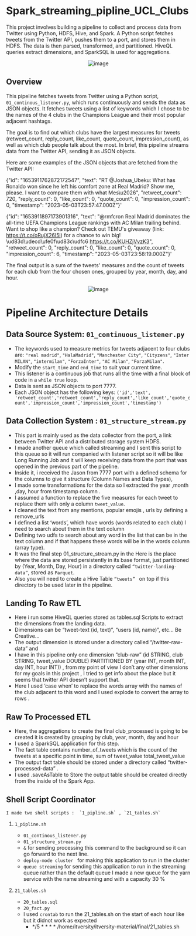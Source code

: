   # Spark_streaming_pipline_UCL_Clubs

This project involves building a pipeline to collect and process data from Twitter using Python, HDFS, Hive, and Spark. A Python script fetches tweets from the Twitter API, pushes them to a port, and stores them in HDFS. The data is then parsed, transformed, and partitioned. HiveQL queries extract dimensions, and SparkSQL is used for aggregations.

<div align="center">
  <img src="https://user-images.githubusercontent.com/132618266/236665004-cfe62e93-e5a8-42a9-a70e-b6cb74d8b651.png" alt="image" />
</div>


## Overview

This pipeline fetches tweets from Twitter using a Python script, `01_continous_listener.py`, which runs continuously and sends the data as JSON objects. It fetches tweets using a list of keywords which I chose to be the names of the 4 clubs in the Champions League and their most popular adjacent hashtags.

The goal is to find out which clubs have the largest measures for tweets (retweet_count, reply_count, like_count, quote_count, impression_count), as well as which club people talk about the most. In brief, this pipeline streams data from the Twitter API, sending it as JSON objects.

Here are some examples of the JSON objects that are fetched from the Twitter API:

 
 {"id": "1653911762872172547", "text": "RT @Joshua_Ubeku: What has Ronaldo won since he left his comfort zone at Real Madrid? Show me, please. I want to compare them with what Mes\\u2026", "retweet_count": 720, "reply_count": 0, "like_count": 0, "quote_count": 0, "impression_count": 0, "timestamp": "2023-05-03T23:57:47.000Z"}'
 
 {"id": "1653911897173901316", "text": "@rmfcron Real Madrid dominates the all-time UEFA Champions League rankings with AC Milan trailing behind. Want to shop like a champion? Check out TEMU\'s giveaway (link: https://t.co/oRujX26I5l) for a chance to win big! \\ud83d\\udecd\\ufe0f\\ud83c\\udfc6 https://t.co/KUHZjVvzK3", "retweet_count": 0, "reply_count": 0, "like_count": 0, "quote_count": 0, "impression_count": 6, "timestamp": "2023-05-03T23:58:19.000Z"}'
 
 
 
The final output is a sum of the tweets' measures and the count of tweets for each club from the four chosen ones, grouped by year, month, day, and hour.

<div align="center">
  <img src="https://user-images.githubusercontent.com/132618266/236658007-d2ec98a8-a8a7-4a19-ba4d-0623986d9a96.png" alt="image" />
</div>



 
 # Pipeline Architecture Details

## Data Source System: `01_continuous_listener.py`

- The keywords used to measure metrics for tweets adjacent to four clubs are: `"real madrid"`, `"HalaMadrid"`, `"Manchester City"`, `"Cityzens"`, `"Inter MILAN"`, `"intermilan"`, `"ForzaInter"`, `"AC Milan"`, `"ForzaMilan"`.
- Modify the `start_time` and `end_time` to suit your current time.
- This listener is a continuous job that runs all the time with a final block of code in a `while true` loop.
- Data is sent as JSON objects to port 7777.
- Each JSON object has the following keys: `('id','text', 'retweet_count','retweet_count','reply_count','like_count','quote_count','impression_count','impression_count','timestamp')`





## Data Collection System : `01_structure_stream.py`

-	This part is mainly used as the data collector from the port, a link between Twitter API and a distributed storage system HDFS.
- I made another queue which called streaming and I sent this script to this queue so it will run companied with listener script so it will be like Long Running Job and it will keep receiving data from the port that was opened in the previous part of the pipeline.
- Inside it, i  received the Jason from 7777 port with a defined schema for the columns to  give it structure (Column Names and Data Types),
-  I made some transformations for the data so I extracted the year ,month ,day, hour from timestamp column .
- I assumed a function to replace the five measures for each tweet to replace them with only a column `tweet_value`.
- 	I cleaned the text from any mentions, popular emojis , urls by defining a remove_urls
- 	I defined a list ‘words’, which have  words (words related to each club) I need to search about them in the text column
-	Defining two udfs to search about any word in the list that can be in the text column and if that happens these words will be in the words column (array type).
-	It was the final step 01_structure_stream.py in the Here is the place where the data are stored persistently in its base format, just partitioned by (Year, Month, Day, Hour) in a directory called ` “twitter-landing-data” `, stored as `Parquet`.
- 	Also you will need to create a Hive Table  `“tweets” ` on top if this directory to be used later in the pipeline.
## Landing To Raw ETL

-	Here i run some HiveQL queries stored as tables.sql Scripts to extract the dimensions from the landing data.
-	Dimensions can be “tweet-text (id, text)”, “users (id, name)”, etc… Be Creative…
-	The output dimension is stored under a directory called “/twitter-raw-data” and 
-	I have in this pipeline only one dimension  “club-raw”  (id STRING,   club STRING,     tweet_value DOUBLE) PARTITIONED BY (year INT, month INT, day INT, hour INT))  , from my point of view I don’t any other dimensions for my goals in this project , I   tried to get info about the place but it seems that twitter API doesn’t support that.
-	Here I used ‘case when’ to replace the words array with the names of the club adjacent to this word and I used explode to convert the array to rows .

##  Raw To Processed ETL

-	Here, the aggregations to create the final club_processed is going to be created it is created by grouping by club, year, month, day and hour 
-	I used a SparkSQL application for this step.
-	The fact table  contains number_of_tweets which is the count of the tweets at a specific point in time, sum of tweet_value  total_tweet_value
-	The output fact table should be stored under a directory called “twitter-processed-data” .
-	I used  .saveAsTable  to Store the output table should be created directly from the inside of the Spark App.







## Shell Script Coordinator

	I made two shell scripts :  `1_pipline.sh` , `21_tables.sh`  
 1. `1_pipline.sh`
    - `01_continous_listener.py`
    - `01_structure_stream.py` 
    - `&` for sending processing this command to the background so it can go  forward to the next line. 
    - `deploy-mode cluster ` for making this application to run in the cluster 
   	-  `queue streaming`  for sending this application to run in the streaming queue rather than the default queue 
 I made a new queue for the yarn service with the name streaming and with a capacity 30 %

2.	`21_tables.sh`  
    - `20_tables.sql`
    - `20_fact.py`
    - I used `crontab` to run the 21_tables.sh on the start of each hour like but it didnot work as expected 
       -  */5 * * * * /home/itversity/itversity-material/final/21_tables.sh


 
